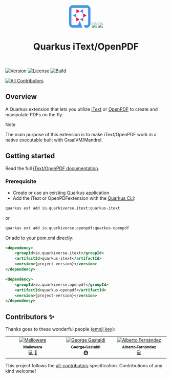 <div align="center">
    <img src="https://github.com/quarkiverse/quarkus-quinoa/blob/main/docs/modules/ROOT/assets/images/quarkus.svg" width="67" height="70" >
    <img src="https://github.com/quarkiverse/quarkus-omnifaces/blob/main/docs/modules/ROOT/assets/images/plus-sign.svg" height="70" >
    <img src="https://upload.wikimedia.org/wikipedia/commons/thumb/8/87/PDF_file_icon.svg/195px-PDF_file_icon.svg.png" height="70" />
 
# Quarkus iText/OpenPDF
</div>
<br>

[![Version](https://img.shields.io/maven-central/v/io.quarkiverse.itext/quarkus-itext?logo=apache-maven&style=flat-square)](https://search.maven.org/artifact/io.quarkiverse.itext/quarkus-itext)
[![License](https://img.shields.io/badge/License-Apache%202.0-blue.svg?style=flat-square)](https://opensource.org/licenses/Apache-2.0)
[![Build](https://github.com/quarkiverse/quarkus-itext/actions/workflows/build.yml/badge.svg)](https://github.com/quarkiverse/quarkus-itext/actions/workflows/build.yml)

<!-- ALL-CONTRIBUTORS-BADGE:START - Do not remove or modify this section -->
[![All Contributors](https://img.shields.io/badge/all_contributors-3-orange.svg?style=flat-square)](#contributors-)
<!-- ALL-CONTRIBUTORS-BADGE:END -->

## Overview

A Quarkus extension that lets you utilize [iText](https://itextpdf.com/) or [OpenPDF](https://github.com/LibrePDF/OpenPDF) to create and manipulate PDFs on the fly.

> [!NOTE]
> The main purpose of this extension is to make iText/OpenPDF work in a native executable built with GraalVM/Mandrel.

## Getting started

Read the full [iText/OpenPDF documentation](https://docs.quarkiverse.io/quarkus-itext/dev/index.html).

### Prerequisite

* Create or use an existing Quarkus application
* Add the iText or OpenPDFextension with the [Quarkus CLI](https://quarkus.io/guides/cli-tooling):
```bash
quarkus ext add io.quarkiverse.itext:quarkus-itext
```

or

```bash
quarkus ext add io.quarkiverse.openpdf:quarkus-openpdf
```

Or add to your pom.xml directly:

```xml
<dependency>
    <groupId>io.quarkiverse.itext</groupId>
    <artifactId>quarkus-itext</artifactId>
    <version>{project-version}</version>
</dependency>
```

```xml
<dependency>
    <groupId>io.quarkiverse.openpdf</groupId>
    <artifactId>quarkus-openpdf</artifactId>
    <version>{project-version}</version>
</dependency>
```

## Contributors ✨

Thanks goes to these wonderful people ([emoji key](https://allcontributors.org/docs/en/emoji-key)):

<!-- ALL-CONTRIBUTORS-LIST:START - Do not remove or modify this section -->
<!-- prettier-ignore-start -->
<!-- markdownlint-disable -->
<table>
  <tbody>
    <tr>
      <td align="center" valign="top" width="14.28%"><a href="http://melloware.com"><img src="https://avatars.githubusercontent.com/u/4399574?v=4?s=100" width="100px;" alt="Melloware"/><br /><sub><b>Melloware</b></sub></a><br /><a href="https://github.com/quarkiverse/quarkus-itext/commits?author=melloware" title="Code">💻</a> <a href="#maintenance-melloware" title="Maintenance">🚧</a></td>
      <td align="center" valign="top" width="14.28%"><a href="http://gastaldi.wordpress.com"><img src="https://avatars.githubusercontent.com/u/54133?v=4?s=100" width="100px;" alt="George Gastaldi"/><br /><sub><b>George Gastaldi</b></sub></a><br /><a href="#infra-gastaldi" title="Infrastructure (Hosting, Build-Tools, etc)">🚇</a></td>
      <td align="center" valign="top" width="14.28%"><a href="https://github.com/albfernandez"><img src="https://avatars.githubusercontent.com/u/2701620?v=4?s=100" width="100px;" alt="Alberto Fernández"/><br /><sub><b>Alberto Fernández</b></sub></a><br /><a href="https://github.com/quarkiverse/quarkus-itext/commits?author=albfernandez" title="Code">💻</a></td>
    </tr>
  </tbody>
</table>

<!-- markdownlint-restore -->
<!-- prettier-ignore-end -->

<!-- ALL-CONTRIBUTORS-LIST:END -->

This project follows the [all-contributors](https://github.com/all-contributors/all-contributors) specification. Contributions of any kind welcome!
